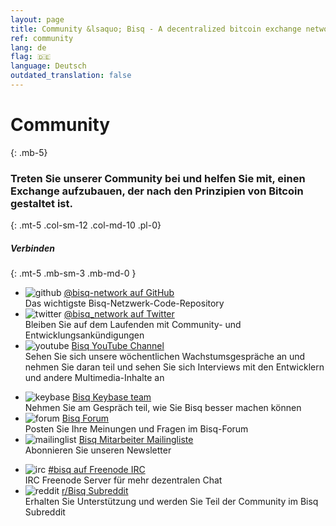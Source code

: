 ```yaml
---
layout: page
title: Community &lsaquo; Bisq - A decentralized bitcoin exchange network
ref: community
lang: de
flag: 🇩🇪
language: Deutsch
outdated_translation: false
---
```

# Community
{: .mb-5}

### Treten Sie unserer Community bei und helfen Sie mit, einen Exchange aufzubauen, der nach den Prinzipien von Bitcoin gestaltet ist.
{: .mt-5 .col-sm-12 .col-md-10 .pl-0}



##### Verbinden
{: .mt-5 .mb-sm-3 .mb-md-0 }

<div class="row mb-sm-4 mb-md-0">

  <ul class="mt-sm-0 mb-0 mt-md-3 mb-md-5 community-links grey col-sm-12 col-md-4 pr-3">
    <li><img src="/images/community/github.svg" alt="github" loading="lazy"> <a href="https://github.com/bisq-network">@bisq-network auf GitHub</a><br>Das wichtigste Bisq-Netzwerk-Code-Repository</li>
    <li><img src="/images/community/twitter.svg" alt="twitter" loading="lazy"> <a href="https://twitter.com/bisq_network">@bisq_network auf Twitter</a><br>Bleiben Sie auf dem Laufenden mit Community- und Entwicklungsankündigungen</li>
    <li><img src="/images/community/youtube.svg" alt="youtube" loading="lazy"> <a href="https://www.youtube.com/c/bisq-network">Bisq YouTube Channel</a><br>Sehen Sie sich unsere wöchentlichen Wachstumsgespräche an und nehmen Sie daran teil und sehen Sie sich Interviews mit den Entwicklern und andere Multimedia-Inhalte an</li>
  </ul>
  <ul class="mt-sm-0 mb-0 mt-md-3 mb-md-5 community-links grey col-sm-12 col-md-4 pr-3">
    <li><img src="/images/community/keybase.svg" alt="keybase" loading="lazy"> <a href="https://keybase.io/team/bisq">Bisq Keybase team</a><br>Nehmen Sie am Gespräch teil, wie Sie Bisq besser machen können</li>
    <li><img src="/images/community/forum.svg" alt="forum" loading="lazy"> <a href="https://bisq.community">Bisq Forum</a><br>Posten Sie Ihre Meinungen und Fragen im Bisq-Forum</li>
    <li><img src="/images/community/mailinglist.svg" alt="mailinglist" loading="lazy"> <a href="https://lists.bisq.network/listinfo/bisq-contrib">Bisq Mitarbeiter Mailingliste</a><br>Abonnieren Sie unseren Newsletter</li>
  </ul>
  <ul class="mt-sm-0 mb-0 mt-md-3 mb-md-5 community-links grey col-sm-12 col-md-4 pr-3">
    <li><img src="/images/community/irc.svg" alt="irc" loading="lazy"> <a href="https://webchat.freenode.net/?channels=bisq">#bisq auf Freenode IRC</a><br>IRC Freenode Server für mehr dezentralen Chat</li>
    <li><img src="/images/community/reddit.svg" alt="reddit" loading="lazy"> <a href="https://www.reddit.com/r/bisq">r/Bisq Subreddit</a><br>Erhalten Sie Unterstützung und werden Sie Teil der Community im Bisq Subreddit</li>
  </ul>
</div>

